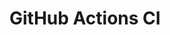 # GitHub Actions CI





















































































































































































































































































































































































































































































































































































































































































































































































































































































































































































































































































































































































































































































































































































































































































































































































































































































































































































































































































































































































































































































































































































































































































































































































































































































































































